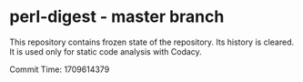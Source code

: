 # perl-digest - master branch

This repository contains frozen state of the repository.
Its history is cleared. It is used only for static code
analysis with Codacy.

Commit Time: 1709614379